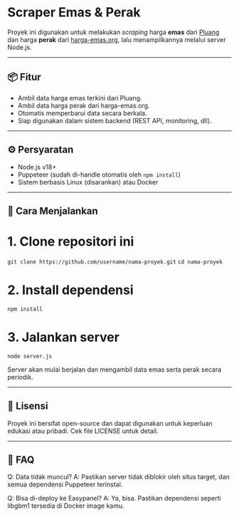 # Scraper Emas & Perak

Proyek ini digunakan untuk melakukan _scraping_ harga **emas** dari [Pluang](https://pluang.com) dan harga **perak** dari [harga-emas.org](https://harga-emas.org/perak/), lalu menampilkannya melalui server Node.js.

---

## 📦 Fitur

- Ambil data harga emas terkini dari Pluang.
- Ambil data harga perak dari harga-emas.org.
- Otomatis memperbarui data secara berkala.
- Siap digunakan dalam sistem backend (REST API, monitoring, dll).

---

## ⚙️ Persyaratan

- Node.js v18+
- Puppeteer (sudah di-handle otomatis oleh `npm install`)
- Sistem berbasis Linux (disarankan) atau Docker

---

## 🚀 Cara Menjalankan

# 1. Clone repositori ini
`git clone https://github.com/username/nama-proyek.git`
`cd nama-proyek`

# 2. Install dependensi
`npm install`

# 3. Jalankan server
`node server.js`

Server akan mulai berjalan dan mengambil data emas serta perak secara periodik.

---
## 📄 Lisensi

Proyek ini bersifat open-source dan dapat digunakan untuk keperluan edukasi atau pribadi. Cek file LICENSE untuk detail.

---
## 🙋 FAQ

Q: Data tidak muncul?
A: Pastikan server tidak diblokir oleh situs target, dan semua dependensi Puppeteer terinstal.

Q: Bisa di-deploy ke Easypanel?
A: Ya, bisa. Pastikan dependensi seperti libgbm1 tersedia di Docker image kamu.